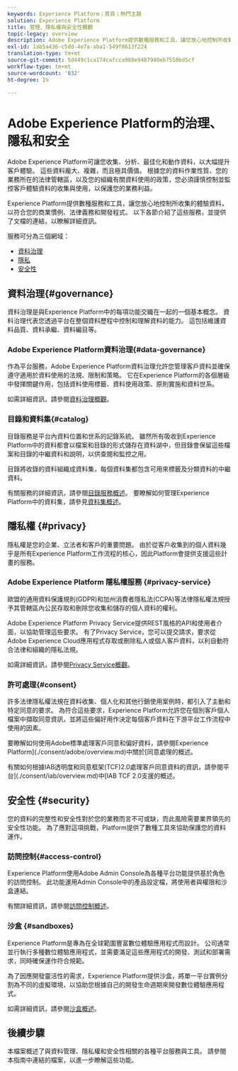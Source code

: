 ```yaml
---
keywords: Experience Platform；首頁；熱門主題
solution: Experience Platform
title: 管理、隱私權與安全性概觀
topic-legacy: overview
description: Adobe Experience Platform提供數種服務和工具，讓您放心地控制所收集的體驗資料，以符合您的商業慣例、法律義務和開發程式。
exl-id: 1ab5a436-c5dd-4e7a-aba1-549f0613f224
translation-type: tm+mt
source-git-commit: 5d449c1ca174cafcca988e9487940eb7550bd5cf
workflow-type: tm+mt
source-wordcount: '832'
ht-degree: 1%

---
```


# Adobe Experience Platform的治理、隱私和安全

Adobe Experience Platform可讓您收集、分析、最佳化和動作資料，以大幅提升客戶體驗。 這些資料龐大、複雜，而且極具價值。 根據您的資料作業性質、您的業務所在的法律管轄區，以及您的組織有關資料使用的政策，您必須謹慎控制並監控客戶體驗資料的收集與使用，以保護您的業務利益。

Experience Platform提供數種服務和工具，讓您放心地控制所收集的體驗資料，以符合您的商業慣例、法律義務和開發程式。 以下各節介紹了這些服務，並提供了文檔的連結，以瞭解詳細資訊。

服務可分為三個網域：

* [資料治理](#governance)
* [隱私](#privacy)
* [安全性](#security)

## 資料治理{#governance}

資料治理是與Experience Platform中的每項功能交織在一起的一個基本概念。 資料治理代表您透過平台在整個資料歷程中控制和理解資料的能力。 這包括維護資料品質、資料承繼、資料編目等。

### Adobe Experience Platform資料治理{#data-governance}

作為平台服務，Adobe Experience Platform資料治理允許您管理客戶資料並確保遵守適用於資料使用的法規、限制和策略。 它在Experience Platform的各個層級中發揮關鍵作用，包括資料使用標籤、資料使用政策、原則實施和資料世系。

如需詳細資訊，請參閱[資料治理概觀](../../data-governance/home.md)。

### 目錄和資料集{#catalog}

目錄服務是平台內資料位置和世系的記錄系統。 雖然所有吸收到Experience Platform中的資料都會以檔案和目錄的形式儲存在資料湖中，但目錄會保留這些檔案和目錄的中繼資料和說明，以供查閱和監控之用。

目錄將收錄的資料組織成資料集，每個資料集都包含可用來標籤及分類資料的中繼資料。

有關服務的詳細資訊，請參閱[目錄服務概述](../../catalog/home.md)。 要瞭解如何管理Experience Platform中的資料集，請參見[資料集概述](../../catalog/datasets/overview.md)。

## 隱私權 {#privacy}

隱私權是您的企業、立法者和客戶的重要問題。 由於從客戶收集到的個人資料幾乎是所有Experience Platform工作流程的核心，因此Platform會提供支援這些計畫的服務。

### Adobe Experience Platform 隱私權服務 {#privacy-service}

歐盟的通用資料保護規則(GDPR)和加州消費者隱私法(CCPA)等法律隱私權法規授予其管轄區內公民存取和刪除您收集和儲存的個人資料的權利。

Adobe Experience Platform Privacy Service提供REST風格的API和使用者介面，以協助管理這些要求。 有了Privacy Service，您可以提交請求，要求從Adobe Experience Cloud應用程式存取或刪除私人或個人客戶資料，以利自動符合法律和組織的隱私法規。

如需詳細資訊，請參閱[Privacy Service概觀](../../privacy-service/home.md)。

### 許可處理{#consent}

許多法律隱私權法規在資料收集、個人化和其他行銷使用案例時，都引入了主動和特定同意的要求。 為符合這些要求，Experience Platform允許您在個別客戶個人檔案中擷取同意資訊，並將這些偏好用作決定每個客戶資料在下游平台工作流程中使用的因素。

要瞭解如何使用Adobe標準處理客戶同意和偏好資料，請參閱Experience Platform](./consent/adobe/overview.md)中關於[同意處理的概述。

有關如何根據IAB透明度和同意框架(TCF)2.0處理客戶同意資料的資訊，請參閱平台](./consent/iab/overview.md)中[IAB TCF 2.0支援的概述。

## 安全性 {#security}

您的資料的完整性和安全性對於您的業務而言不可或缺，而此風險需要業界領先的安全性功能。 為了應對這項挑戰，Platform提供了數種工具來協助保護您的資料運作。

### 訪問控制{#access-control}

Experience Platform使用Adobe Admin Console為各種平台功能提供基於角色的訪問控制。 此功能運用Admin Console中的產品設定檔，將使用者與權限和沙盒連結。

有關詳細資訊，請參閱[訪問控制概述](../../access-control/home.md)。

### 沙盒 {#sandboxes}

Experience Platform是專為在全球範圍豐富數位體驗應用程式而設計。 公司通常並行執行多種數位體驗應用程式，並需要滿足這些應用程式的開發、測試和部署需求，同時確保運作符合規範。

為了因應開發靈活性的需求，Experience Platform提供沙盒，將單一平台實例分割為不同的虛擬環境，以協助您根據自己的開發生命週期來開發數位體驗應用程式。

如需詳細資訊，請參閱[沙盒概述](../../sandboxes/home.md)。

## 後續步驟

本檔案概述了與資料管理、隱私權和安全性相關的各種平台服務與工具。 請參閱本指南中連結的檔案，以進一步瞭解這些功能。
